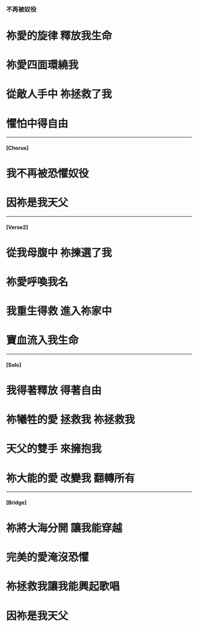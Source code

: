 ### 不再被奴役
# 祢愛的旋律 釋放我生命
# 祢愛四面環繞我
# 從敵人手中 祢拯救了我
# 懼怕中得自由

--- 

#### [Chorus]
# 我不再被恐懼奴役
# 因祢是我天父

--- 

#### [Verse2]
# 從我母腹中 祢揀選了我
# 祢愛呼喚我名 
# 我重生得救 進入祢家中
# 寶血流入我生命

---

#### [Solo]
# 我得著釋放 得著自由
# 祢犧牲的愛 拯救我 祢拯救我
# 天父的雙手 來擁抱我
# 祢大能的愛 改變我 翻轉所有

--- 

#### [Bridge]
# 祢將大海分開 讓我能穿越
# 完美的愛淹沒恐懼
# 祢拯救我讓我能興起歌唱
# 因祢是我天父